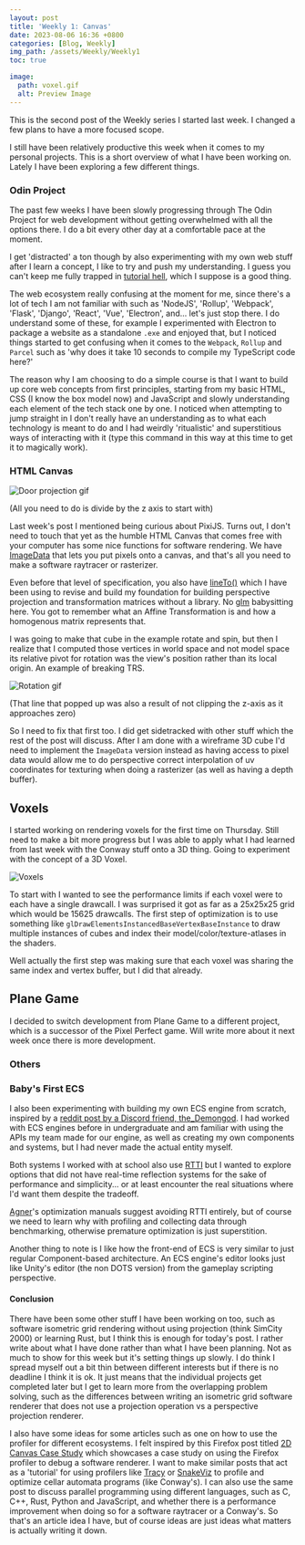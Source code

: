 ```yaml
---
layout: post
title: 'Weekly 1: Canvas'
date: 2023-08-06 16:36 +0800
categories: [Blog, Weekly]
img_path: /assets/Weekly/Weekly1
toc: true

image:
  path: voxel.gif
  alt: Preview Image
---
```


This is the second post of the Weekly series I started last week. I changed a few plans to have a more focused scope.

I still have been relatively productive this week when it comes to my personal projects. This is a short overview of what I have been working on. Lately I have been exploring a few different things.

### Odin Project

The past few weeks I have been slowly progressing through The Odin Project for web development without getting overwhelmed with all the options there. I do a bit every other day at a comfortable pace at the moment. 

I get 'distracted' a ton though by also experimenting with my own web stuff after I learn a concept, I like to try and push my understanding. I guess you can't keep me fully trapped in [tutorial hell](https://www.linkedin.com/pulse/how-escape-tutorial-hell-ikechukwu-vincent/), which I suppose is a good thing.

The web ecosystem really confusing at the moment for me, since there's a lot of tech I am not familiar with such as 'NodeJS', 'Rollup', 'Webpack', 'Flask', 'Django', 'React', 'Vue', 'Electron', and... let's just stop there. I do understand some of these, for example I experimented with Electron to package a website as a standalone `.exe` and enjoyed that, but I noticed things started to get confusing when it comes to the `Webpack`, `Rollup` and `Parcel` such as 'why does it take 10 seconds to compile my TypeScript code here?'

The reason why I am choosing to do a simple course is that I want to build up core web concepts from first principles, starting from my basic HTML, CSS (I know the box model now) and JavaScript and slowly understanding each element of the tech stack one by one. I noticed when attempting to jump straight in I don't really have an understanding as to what each technology is meant to do and I had weirdly 'ritualistic' and superstitious ways of interacting with it (type this command in this way at this time to get it to magically work).

### HTML Canvas 

![Door projection gif](door.gif)

(All you need to do is divide by the z axis to start with)

Last week's post I mentioned being curious about PixiJS. Turns out, I don't need to touch that yet as the humble HTML Canvas that comes free with your computer has some nice functions for software rendering. We have [ImageData](https://developer.mozilla.org/en-US/docs/Web/API/ImageData) that lets you put pixels onto a canvas, and that's all you need to make a software raytracer or rasterizer. 

Even before that level of specification, you also have [lineTo()](https://developer.mozilla.org/en-US/docs/Web/API/CanvasRenderingContext2D/lineTo) which I have been using to revise and build my foundation for building perspective projection and transformation matrices without a library. No [glm](https://github.com/g-truc/glm) babysitting here. You got to remember what an Affine Transformation is and how a homogenous matrix represents that.

I was going to make that cube in the example rotate and spin, but then I realize that I computed those vertices in world space and not model space its relative pivot for rotation was the view's position rather than its local origin. An example of breaking TRS.

![Rotation gif](rotation.gif)

(That line that popped up was also a result of not clipping the z-axis as it approaches zero)

So I need to fix that first too. I did get sidetracked with other stuff which the rest of the post will discuss. After I am done with a wireframe 3D cube I'd need to implement the `ImageData` version instead as having access to pixel data would allow me to do perspective correct interpolation of uv coordinates for texturing when doing a rasterizer (as well as having a depth buffer).

## Voxels

I started working on rendering voxels for the first time on Thursday. Still need to make a bit more progress but I was able to apply what I had learned from last week with the Conway stuff onto a 3D thing. Going to experiment with the concept of a 3D Voxel.

![Voxels](voxel.gif)

To start with I wanted to see the performance limits if each voxel were to each have a single drawcall. I was surprised it got as far as a 25x25x25 grid which would be 15625 drawcalls. The first step of optimization is to use something like `glDrawElementsInstancedBaseVertexBaseInstance` to draw multiple instances of cubes and index their model/color/texture-atlases in the shaders.

Well actually the first step was making sure that each voxel was sharing the same index and vertex buffer, but I did that already.

## Plane Game

I decided to switch development from Plane Game to a different project, which is a successor of the Pixel Perfect game. Will write more about it next week once there is more development.

### Others

### Baby's First ECS

I also been experimenting with building my own ECS engine from scratch, inspired by a [reddit post by a Discord friend, the_Demongod](https://old.reddit.com/r/gameenginedevs/comments/jpy27u/where_to_learn_how_to_make_a_game_engine/gbjc73p/). I had worked with ECS engines before in undergraduate and am familiar with using the APIs my team made for our engine, as well as creating my own components and systems, but I had never made the actual entity myself. 

Both systems I worked with at school also use [RTTI](https://en.wikipedia.org/wiki/Run-time_type_information) but I wanted to explore options that did not have real-time reflection systems for the sake of performance and simplicity... or at least encounter the real situations where I'd want them despite the tradeoff. 

[Agner](https://www.agner.org/optimize/)'s optimization manuals suggest avoiding RTTI entirely, but of course we need to learn why with profiling and collecting data through benchmarking, otherwise premature optimization is just superstition.

Another thing to note is I like how the front-end of ECS is very similar to just regular Component-based architecture. An ECS engine's editor looks just like Unity's editor (the non DOTS version) from the gameplay scripting perspective.

#### Conclusion

There have been some other stuff I have been working on too, such as software isometric grid rendering without using projection (think SimCity 2000) or learning Rust, but I think this is enough for today's post. I rather write about what I have done rather than what I have been planning. Not as much to show for this week but it's setting things up slowly. I do think I spread myself out a bit thin between different interests but if there is no deadline I think it is ok. It just means that the individual projects get completed later but I get to learn more from the overlapping problem solving, such as the differences between writing an isometric grid software renderer that does not use a projection operation vs a perspective projection renderer.

I also have some ideas for some articles such as one on how to use the profiler for different ecosystems. I felt inspired by this Firefox post titled [2D Canvas Case Study](https://profiler.firefox.com/docs/#/./bunny) which showcases a case study on using the Firefox profiler to debug a software renderer. I want to make similar posts that act as a 'tutorial' for using profilers like [Tracy](https://github.com/wolfpld/tracy) or [SnakeViz](https://jiffyclub.github.io/snakeviz/) to profile and optimize cellar automata programs (like Conway's). I can also use the same post to discuss parallel programming using different languages, such as C, C++, Rust, Python and JavaScript, and whether there is a performance improvement when doing so for a software raytracer or a Conway's. So that's an article idea I have, but of course ideas are just ideas what matters is actually writing it down.



